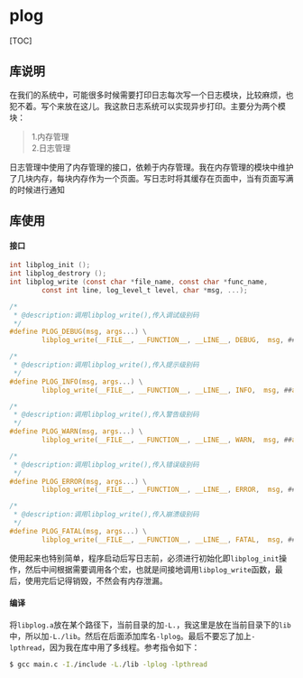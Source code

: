 # plog
[TOC]
## 库说明
在我们的系统中，可能很多时候需要打印日志每次写一个日志模块，比较麻烦，也犯不着。写个来放在这儿。我这款日志系统可以实现异步打印。主要分为两个模块：<br/>
>1.内存管理<br/>
>2.日志管理<br/>

日志管理中使用了内存管理的接口，依赖于内存管理。我在内存管理的模块中维护了几块内存，每块内存作为一个页面。写日志时将其缓存在页面中，当有页面写满的时候进行通知
## 库使用
#### 接口
```c
int libplog_init ();
int libplog_destrory ();
int libplog_write (const char *file_name, const char *func_name,
		const int line, log_level_t level, char *msg, ...);

/*
 * @description:调用libplog_write(),传入调试级别码
 */
#define PLOG_DEBUG(msg, args...) \
		libplog_write(__FILE__, __FUNCTION__, __LINE__, DEBUG,  msg, ##args)

/*
 * @description:调用libplog_write(),传入提示级别码
 */
#define PLOG_INFO(msg, args...) \
		libplog_write(__FILE__, __FUNCTION__, __LINE__, INFO,  msg, ##args)

/*
 * @description:调用libplog_write(),传入警告级别码
 */
#define PLOG_WARN(msg, args...) \
		libplog_write(__FILE__, __FUNCTION__, __LINE__, WARN,  msg, ##args)

/*
 * @description:调用libplog_write(),传入错误级别码
 */
#define PLOG_ERROR(msg, args...) \
		libplog_write(__FILE__, __FUNCTION__, __LINE__, ERROR,  msg, ##args)

/*
 * @description:调用libplog_write(),传入崩溃级别码
 */
#define PLOG_FATAL(msg, args...) \
		libplog_write(__FILE__, __FUNCTION__, __LINE__, FATAL,  msg, ##args)

```
使用起来也特别简单，程序启动后写日志前，必须进行初始化即`libplog_init`操作，然后中间根据需要调用各个宏，也就是间接地调用`libplog_write`函数，最后，使用完后记得销毁，不然会有内存泄漏。
#### 编译
将`libplog.a`放在某个路径下，当前目录的加`-L.`，我这里是放在当前目录下的`lib`中，所以加`-L./lib`。然后在后面添加库名`-lplog`。最后不要忘了加上`-lpthread`，因为我在库中用了多线程。参考指令如下：
```bash
$ gcc main.c -I./include -L./lib -lplog -lpthread
```
